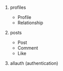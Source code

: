 1. profiles
    - Profile
    - Relationship
    
2. posts
    - Post
    - Comment
    - Like
    
3. allauth (authentication)